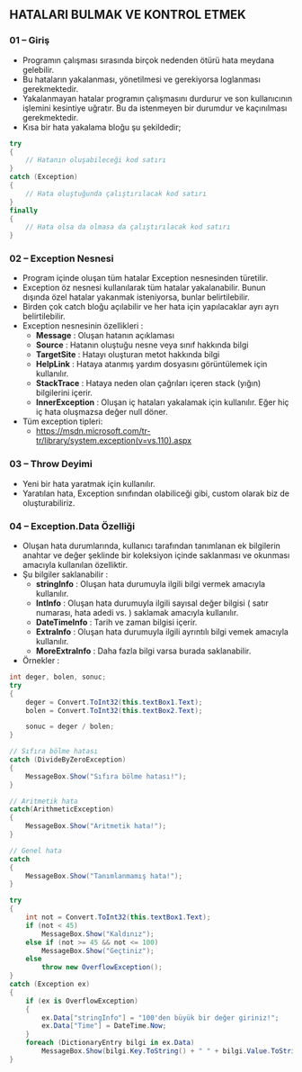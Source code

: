 ## HATALARI BULMAK VE KONTROL ETMEK

### 01 – Giriş
- Programın çalışması sırasında birçok nedenden ötürü hata meydana gelebilir.
- Bu hataların yakalanması, yönetilmesi ve gerekiyorsa loglanması gerekmektedir.
- Yakalanmayan hatalar programın çalışmasını durdurur ve son kullanıcının işlemini kesintiye uğratır. Bu da istenmeyen bir durumdur ve kaçınılması gerekmektedir.
- Kısa bir hata yakalama bloğu şu şekildedir; 

```cs
try
{
    // Hatanın oluşabileceği kod satırı
}
catch (Exception)
{
    // Hata oluştuğunda çalıştırılacak kod satırı
}
finally
{
    // Hata olsa da olmasa da çalıştırılacak kod satırı
}
```

### 02 – Exception Nesnesi
- Program içinde oluşan tüm hatalar Exception nesnesinden türetilir.
- Exception öz nesnesi kullanılarak tüm hatalar yakalanabilir. Bunun dışında özel hatalar yakanmak isteniyorsa, bunlar belirtilebilir.
- Birden çok catch bloğu açılabilir ve her hata için yapılacaklar ayrı ayrı belirtilebilir.
- Exception nesnesinin özellikleri :
    - **Message** : Oluşan hatanın açıklaması
    - **Source** : Hatanın oluştuğu nesne veya sınıf hakkında bilgi
    - **TargetSite** : Hatayı oluşturan metot hakkında bilgi 
    - **HelpLink** : Hataya atanmış yardım dosyasını görüntülemek için kullanılır.
    - **StackTrace** : Hataya neden olan çağrıları içeren stack (yığın) bilgilerini içerir.
    - **InnerException** : Oluşan iç hataları yakalamak için kullanılır. Eğer hiç iç hata oluşmazsa değer null döner. 
- Tüm exception tipleri:
    - https://msdn.microsoft.com/tr-tr/library/system.exception(v=vs.110).aspx

### 03 – Throw Deyimi 
- Yeni bir hata yaratmak için kullanılır. 
- Yaratılan hata, Exception sınıfından olabiliceği gibi, custom olarak biz de oluşturabiliriz.

### 04 – Exception.Data Özelliği
- Oluşan hata durumlarında, kullanıcı tarafından tanımlanan ek bilgilerin anahtar ve değer şeklinde bir koleksiyon içinde saklanması ve okunması amacıyla kullanılan özelliktir.
- Şu bilgiler saklanabilir : 
    - **stringInfo** : Oluşan hata durumuyla ilgili bilgi vermek amacıyla kullanılır.
    - **IntInfo** : Oluşan hata durumuyla ilgili sayısal değer bilgisi ( satır numarası, hata adedi vs. ) saklamak amacıyla kullanılır.
    - **DateTimeInfo** : Tarih ve zaman bilgisi içerir.
    - **ExtraInfo** : Oluşan hata durumuyla ilgili ayrıntılı bilgi vemek amacıyla kullanılır.
    - **MoreExtraInfo** : Daha fazla bilgi varsa burada saklanabilir.
- Örnekler : 

```cs
int deger, bolen, sonuc;
try
{
    deger = Convert.ToInt32(this.textBox1.Text);
    bolen = Convert.ToInt32(this.textBox2.Text);

    sonuc = deger / bolen;
}

// Sıfıra bölme hatası
catch (DivideByZeroException)
{
    MessageBox.Show("Sıfıra bölme hatası!");
}

// Aritmetik hata
catch(ArithmeticException)
{
    MessageBox.Show("Aritmetik hata!");
}

// Genel hata
catch
{
    MessageBox.Show("Tanımlanmamış hata!");
}
```

```cs
try
{
    int not = Convert.ToInt32(this.textBox1.Text);
    if (not < 45)
        MessageBox.Show("Kaldınız");
    else if (not >= 45 && not <= 100)
        MessageBox.Show("Geçtiniz");
    else
        throw new OverflowException();
}
catch (Exception ex)
{
    if (ex is OverflowException)
    {
        ex.Data["stringInfo"] = "100'den büyük bir değer giriniz!";
        ex.Data["Time"] = DateTime.Now;
    }
    foreach (DictionaryEntry bilgi in ex.Data)
        MessageBox.Show(bilgi.Key.ToString() + " " + bilgi.Value.ToString());
}
```